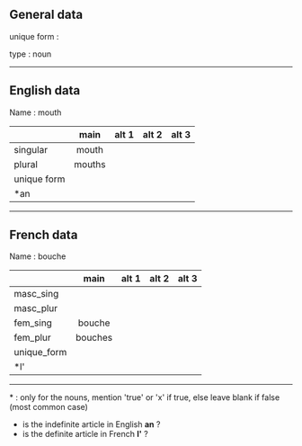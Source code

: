 ## General data

unique form :

type : noun

---

## English data

Name : mouth

|             |  main  | alt 1 | alt 2 | alt 3 |
| :---------- | :----: | :---: | :---: | ----- |
| singular    | mouth  |       |       |       |
| plural      | mouths |       |       |       |
| unique form |        |       |       |       |
| \*an        |        |       |       |       |

---

## French data

Name : bouche

|             |  main   | alt 1 | alt 2 | alt 3 |
| :---------- | :-----: | :---: | :---: | :---: |
| masc_sing   |         |       |       |       |
| masc_plur   |         |       |       |       |
| fem_sing    | bouche  |       |       |       |
| fem_plur    | bouches |       |       |       |
| unique_form |         |       |       |       |
| \*l'        |         |       |       |       |

---

\* : only for the nouns, mention 'true' or 'x' if true, else leave blank if false (most common case)

- is the indefinite article in English **an** ?
- is the definite article in French **l'** ?
